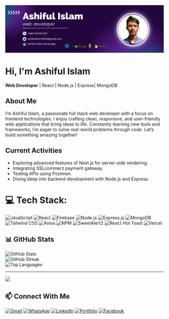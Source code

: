 <img src="https://github.com/ashiful2002/ashiful2002/blob/main/primary%20banner.png" alt="banner-image"/>

# Hi, I'm Ashiful Islam  
**Web Developer** | React | Node.js | Express| MongoDB


## About Me

  I’m Ashiful Islam, a passionate full stack web developer with a focus on frontend technologies. I enjoy crafting clean, responsive, and user-friendly web applications that bring ideas to life. Constantly learning new tools and frameworks, I’m eager to solve real-world problems through code. Let’s build something amazing together!

## Current Activities

- Exploring advanced features of Next.js for server-side rendering.
- Integrating SSLcommerz payment gateway.
- Testing APIs using Postman.
- Diving deep into backend development with Node.js and Express.


  
# 💻 Tech Stack:
![JavaScript](https://img.shields.io/badge/JavaScript-F7DF1E?style=for-the-badge&logo=javascript&logoColor=black)
![React](https://img.shields.io/badge/React-20232A?style=for-the-badge&logo=react&logoColor=61DAFB)
![Firebase](https://img.shields.io/badge/Firebase-ffca28?style=for-the-badge&logo=firebase&logoColor=black)
![Node.js](https://img.shields.io/badge/Node.js-339933?style=for-the-badge&logo=nodedotjs&logoColor=white)
![Express.js](https://img.shields.io/badge/Express.js-000000?style=for-the-badge&logo=express&logoColor=white)
![MongoDB](https://img.shields.io/badge/MongoDB-4EA94B?style=for-the-badge&logo=mongodb&logoColor=white)
![Tailwind CSS](https://img.shields.io/badge/TailwindCSS-38B2AC?style=for-the-badge&logo=tailwind-css&logoColor=white)
![Axios](https://img.shields.io/badge/Axios-5A29E4?style=for-the-badge&logo=axios&logoColor=white)
![NPM](https://img.shields.io/badge/NPM-CB3837?style=for-the-badge&logo=npm&logoColor=white)
![SweetAlert2](https://img.shields.io/badge/SweetAlert2-%23FF5A5F?style=for-the-badge&logo=sweetalert&logoColor=white)
![React Hot Toast](https://img.shields.io/badge/React_Hot_Toast-F37254?style=for-the-badge&logo=react&logoColor=white)
![Vercel](https://img.shields.io/badge/Vercel-000000?style=for-the-badge&logo=vercel&logoColor=white)


## 📊 GitHub Stats

<div>
  <img src="https://github-readme-stats.vercel.app/api?username=ashiful2002&theme=dark&hide_border=false&include_all_commits=false&count_private=false" alt="GitHub Stats" />
  <br />
  <img src="https://nirzak-streak-stats.vercel.app/?user=ashiful2002&theme=dark&hide_border=false" alt="GitHub Streak" />
  <br />
  <img src="https://github-readme-stats.vercel.app/api/top-langs/?username=ashiful2002&theme=dark&hide_border=false&include_all_commits=false&count_private=false&layout=compact" alt="Top Languages" />
</div>

---
[![](https://visitcount.itsvg.in/api?id=ashiful2002&icon=0&color=0)](https://visitcount.itsvg.in)


<!------------  Contact info ----------->
## 📫 Connect With Me

[![Gmail](https://img.shields.io/badge/-Email-D14836?style=flat-square&logo=gmail&logoColor=white)](mailto:ashifulislam2002@gmail.com)
[![WhatsApp](https://img.shields.io/badge/-WhatsApp-25D366?style=flat-square&logo=whatsapp&logoColor=white)](https://wa.me/8801759907907)
[![LinkedIn](https://img.shields.io/badge/-LinkedIn-0077B5?style=flat-square&logo=linkedin&logoColor=white)](https://linkedin.com/in/ashifulislam)
[![Portfolio](https://img.shields.io/badge/-Portfolio-000?style=flat-square&logo=vercel&logoColor=white)](https://ashifulislam-portfolio-2002.web.app)
[![Facebook](https://img.shields.io/badge/-Facebook-1877F2?style=flat-square&logo=facebook&logoColor=white)](https://facebook.com/ashifulislam.mukto)




